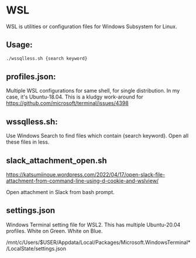 # WSL

WSL is utilities or configuration files for Windows Subsystem for Linux.

## Usage:

```bash
./wssqlless.sh {search keyword}
```

## profiles.json:

Multiple WSL configurations for same shell, for single distribution. In my case, it's Ubuntu-18.04. This is a kludgy work-around for https://github.com/microsoft/terminal/issues/4398

## wssqlless.sh:

Use Windows Search to find files which contain {search keyword}. Open all these files in less.

## slack_attachment_open.sh

https://katsumiinoue.wordpress.com/2022/04/17/open-slack-file-attachment-from-command-line-using-d-cookie-and-wslview/

Open attachment in Slack from bash prompt.

## settings.json

Windows Terminal setting file for WSL2. This has multiple Ubuntu-20.04 profiles. White on Green. White on Blue.

/mnt/c/Users/$USER/Appdata/Local/Packages/Microsoft.WindowsTerminal*/LocalState/settings.json
